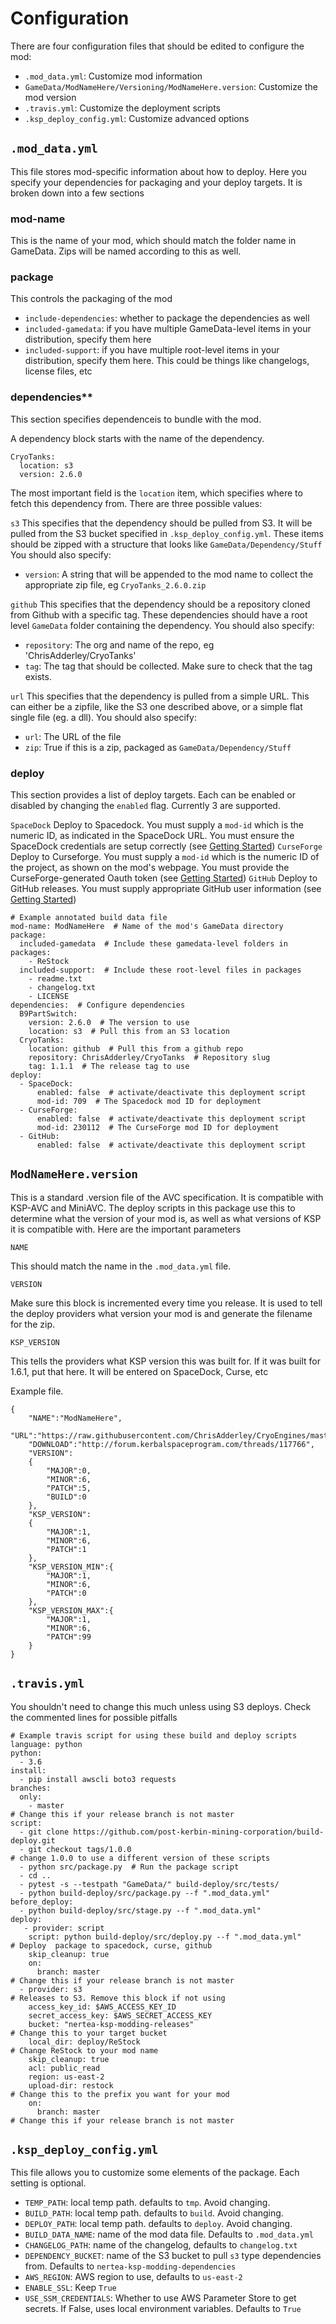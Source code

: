 # Configuration

There are four configuration files that should be edited to configure the mod:

* `.mod_data.yml`: Customize mod information
* `GameData/ModNameHere/Versioning/ModNameHere.version`: Customize the mod version
* `.travis.yml`: Customize the deployment scripts
* `.ksp_deploy_config.yml`: Customize advanced options

## `.mod_data.yml`
This file stores mod-specific information about how to deploy. Here you specify your dependencies for packaging and your deploy targets.
It is broken down into a few sections

### mod-name

This is the name of your mod, which should match the folder name in GameData. Zips will be named according to this as well.

### package

This controls the packaging of the mod

* `include-dependencies`: whether to package the dependencies as well
* `included-gamedata`: if you have multiple GameData-level items in your distribution, specify them here
* `included-support`: if you have multiple root-level items in your distribution, specify them here. This could be things like changelogs, license files, etc

### dependencies**

This section specifies dependenceis to bundle with the mod. 

A dependency block starts with the name of the dependency.
```
CryoTanks:
  location: s3
  version: 2.6.0  
```
 The most important field is the `location` item, which specifies where to fetch this dependency from. There are three possible values:

`s3`
This specifies that the dependency should be pulled from S3. It will be pulled from the S3 bucket specified in `.ksp_deploy_config.yml`. These items should be zipped with a structure that looks like `GameData/Dependency/Stuff` You should also specify:
* `version`: A string that will be appended to the mod name to collect the appropriate zip file, eg `CryoTanks_2.6.0.zip`

`github`
This specifies that the dependency should be a repository cloned from Github with a specific tag. These dependencies should have a root level `GameData` folder containing the dependency. You should also specify:
* `repository`: The org and name of the repo, eg 'ChrisAdderley/CryoTanks'
* `tag`: The tag that should be collected. Make sure to check that the tag exists.

`url`
This specifies that the dependency is pulled from a simple URL. This can either be a zipfile, like the S3 one described above, or a simple flat single file (eg. a dll). You should also specify:
* `url`: The URL of the file
* `zip`: True if this is a zip, packaged as `GameData/Dependency/Stuff`

### deploy

This section provides a list of deploy targets. Each can be enabled or disabled by changing the `enabled` flag. Currently 3 are supported.

`SpaceDock`
Deploy to Spacedock. You must supply a `mod-id` which is the numeric ID, as indicated in the SpaceDock URL. You must ensure the SpaceDock credentials are setup correctly (see [Getting Started](https://github.com/post-kerbin-mining-corporation/build-deploy/blob/master/docs/start.md))
`CurseForge`
Deploy to Curseforge. You must supply a `mod-id` which is the numeric ID of the project, as shown on the mod's webpage. You must provide the CurseForge-generated Oauth token (see [Getting Started](https://github.com/post-kerbin-mining-corporation/build-deploy/blob/master/docs/start.md))
`GitHub`
Deploy to GitHub releases. You must supply appropriate GitHub user information (see [Getting Started](https://github.com/post-kerbin-mining-corporation/build-deploy/blob/master/docs/start.md))

```
# Example annotated build data file
mod-name: ModNameHere  # Name of the mod's GameData directory
package:
  included-gamedata  # Include these gamedata-level folders in packages:
    - ReStock
  included-support:  # Include these root-level files in packages
    - readme.txt
    - changelog.txt
    - LICENSE
dependencies:  # Configure dependencies
  B9PartSwitch:
    version: 2.6.0  # The version to use
    location: s3  # Pull this from an S3 location
  CryoTanks:
    location: github  # Pull this from a github repo
    repository: ChrisAdderley/CryoTanks  # Repository slug
    tag: 1.1.1  # The release tag to use
deploy:
  - SpaceDock:
      enabled: false  # activate/deactivate this deployment script
      mod-id: 709  # The Spacedock mod ID for deployment
  - CurseForge:
      enabled: false  # activate/deactivate this deployment script
      mod-id: 230112  # The CurseForge mod ID for deployment
  - GitHub:
      enabled: false  # activate/deactivate this deployment script
```


## `ModNameHere.version`

This is a standard .version file of the AVC specification. It is compatible with KSP-AVC and MiniAVC. The deploy scripts in this package use this to determine what the version of your mod is, as well as what versions of KSP it is compatible with. Here are the important parameters

`NAME`

This should match the name in the `.mod_data.yml` file.

`VERSION`

Make sure this block is incremented every time you release. It is used to tell the deploy providers what version your mod is and generate the filename for the zip. 

`KSP_VERSION`

This tells the providers what KSP version this was built for. If it was built for 1.6.1, put that here. It will be entered on SpaceDock, Curse, etc

Example file.
```
{
    "NAME":"ModNameHere",
    "URL":"https://raw.githubusercontent.com/ChrisAdderley/CryoEngines/master/GameData/CryoEngines/Versioning/CryoEngines.version",
    "DOWNLOAD":"http://forum.kerbalspaceprogram.com/threads/117766",
    "VERSION":
    {
        "MAJOR":0,
        "MINOR":6,
        "PATCH":5,
        "BUILD":0
    },
    "KSP_VERSION":
    {
        "MAJOR":1,
        "MINOR":6,
        "PATCH":1
    },
    "KSP_VERSION_MIN":{
        "MAJOR":1,
        "MINOR":6,
        "PATCH":0
    },
    "KSP_VERSION_MAX":{
        "MAJOR":1,
        "MINOR":6,
        "PATCH":99
    }
}
```

## `.travis.yml`

You shouldn't need to change this much unless using S3 deploys. Check the commented lines for possible pitfalls
```
# Example travis script for using these build and deploy scripts
language: python
python:
  - 3.6
install:
  - pip install awscli boto3 requests
branches:
  only:
    - master                                                                     # Change this if your release branch is not master
script:
  - git clone https://github.com/post-kerbin-mining-corporation/build-deploy.git  
  - git checkout tags/1.0.0                                                     # change 1.0.0 to use a different version of these scripts
  - python src/package.py  # Run the package script
  - cd ..
  - pytest -s --testpath "GameData/" build-deploy/src/tests/  
  - python build-deploy/src/package.py --f ".mod_data.yml"  
before_deploy:
  - python build-deploy/src/stage.py --f ".mod_data.yml"
deploy:
   - provider: script
    script: python build-deploy/src/deploy.py --f ".mod_data.yml"              # Deploy  package to spacedock, curse, github
    skip_cleanup: true
    on:
      branch: master                                                           # Change this if your release branch is not master
  - provider: s3                                                               # Releases to S3. Remove this block if not using
    access_key_id: $AWS_ACCESS_KEY_ID
    secret_access_key: $AWS_SECRET_ACCESS_KEY
    bucket: "nertea-ksp-modding-releases"                                      # Change this to your target bucket
    local_dir: deploy/ReStock                                                  # Change ReStock to your mod name
    skip_cleanup: true
    acl: public_read
    region: us-east-2
    upload-dir: restock                                                        # Change this to the prefix you want for your mod
    on:
      branch: master                                                           # Change this if your release branch is not master
```

## `.ksp_deploy_config.yml`

This file allows you to customize some elements of the package. Each setting is optional. 

* `TEMP_PATH`: local temp path. defaults to `tmp`. Avoid changing.
* `BUILD_PATH`: local temp path. defaults to `build`. Avoid changing.
* `DEPLOY_PATH`: local temp path. defaults to `deploy`. Avoid changing.
* `BUILD_DATA_NAME`: name of the mod data file. Defaults to  `.mod_data.yml`
* `CHANGELOG_PATH`: name of the changelog, defaults to `changelog.txt`
* `DEPENDENCY_BUCKET`: name of the S3 bucket to pull `s3` type dependencies from. Defaults to `nertea-ksp-modding-dependencies`
* `AWS_REGION`: AWS region to use, defaults to `us-east-2`
* `ENABLE_SSL`: Keep `True`
* `USE_SSM_CREDENTIALS`: Whether to use AWS Parameter Store to get secrets. If False, uses local environment variables. Defaults to `True`
